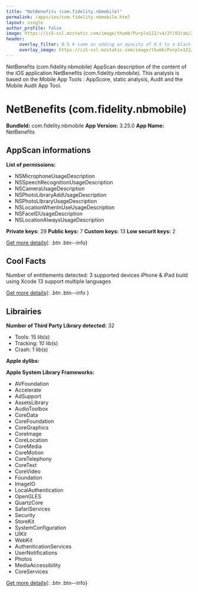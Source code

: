 ```yaml
---
title: "NetBenefits (com.fidelity.nbmobile)"
permalink: /apps/ios/com.fidelity.nbmobile.html
layout: single
author_profile: false
image: https://is5-ssl.mzstatic.com/image/thumb/Purple122/v4/2f/83/ab/2f83ab97-936b-41aa-7cd8-242611c8f84b/AppIcon-0-1x_U007emarketing-0-10-0-85-220.png/512x512bb.jpg
header: 
     overlay_filter: 0.5 # same as adding an opacity of 0.5 to a black background
     overlay_image: https://is5-ssl.mzstatic.com/image/thumb/Purple122/v4/2f/83/ab/2f83ab97-936b-41aa-7cd8-242611c8f84b/AppIcon-0-1x_U007emarketing-0-10-0-85-220.png/512x512bb.jpg
---
```

NetBenefits (com.fidelity.nbmobile) AppScan description of the content of the iOS application NetBenefits (com.fidelity.nbmobile). This analysis is based on the Mobile App Tools : AppScore, static analysis, Audit and the Mobile Audit App Tool.

# NetBenefits (com.fidelity.nbmobile)

**BundleId:** com.fidelity.nbmobile
**App Version:** 3.25.0
**App Name:** NetBenefits


## AppScan informations 

**List of permissions:** 
- NSMicrophoneUsageDescription
- NSSpeechRecognitionUsageDescription
- NSCameraUsageDescription
- NSPhotoLibraryAddUsageDescription
- NSPhotoLibraryUsageDescription
- NSLocationWhenInUseUsageDescription
- NSFaceIDUsageDescription
- NSLocationAlwaysUsageDescription
  
  
**Private keys:** 29
**Public keys:** 7
**Custom keys:** 13
**Low securit keys:** 2
  
[Get more details](/pricing.html){: .btn .btn--info}

## Cool Facts

Number of entitlements detected: 3
supported devices iPhone & iPad
build using Xcode 13
support multiple languages
  
[Get more details](/pricing.html){: .btn .btn--info }

## Librairies 
**Number of Third Party Library detected:** 32
- Tools: 15 lib(s)
- Tracking: 10 lib(s)
- Crash: 1 lib(s)


**Apple dylibs:**


**Apple System Library Frameworks:**
- AVFoundation
- Accelerate
- AdSupport
- AssetsLibrary
- AudioToolbox
- CoreData
- CoreFoundation
- CoreGraphics
- CoreImage
- CoreLocation
- CoreMedia
- CoreMotion
- CoreTelephony
- CoreText
- CoreVideo
- Foundation
- ImageIO
- LocalAuthentication
- OpenGLES
- QuartzCore
- SafariServices
- Security
- StoreKit
- SystemConfiguration
- UIKit
- WebKit
- AuthenticationServices
- UserNotifications
- Photos
- MediaAccessibility
- CoreServices


  
[Get more details](/pricing.html){: .btn .btn--info}

